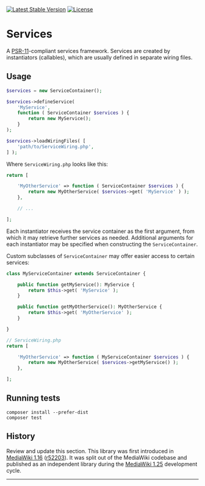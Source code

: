 [![Latest Stable Version]](https://packagist.org/packages/wikimedia/services) [![License]](https://packagist.org/packages/wikimedia/services)

Services
=====================

A [PSR-11][]-compliant services framework.
Services are created by instantiators (callables),
which are usually defined in separate wiring files.

Usage
-----

```php
$services = new ServiceContainer();

$services->defineService(
    'MyService',
    function ( ServiceContainer $services ) {
        return new MyService();
    }
);

$services->loadWiringFiles( [
    'path/to/ServiceWiring.php',
] );
```

Where `ServiceWiring.php` looks like this:

```php
return [

    'MyOtherService' => function ( ServiceContainer $services ) {
        return new MyOtherService( $services->get( 'MyService' ) );
    },

    // ...

];
```

Each instantiator receives the service container as the first argument,
from which it may retrieve further services as needed.
Additional arguments for each instantiator may be specified
when constructing the `ServiceContainer`.

Custom subclasses of `ServiceContainer`
may offer easier access to certain services:

```php
class MyServiceContainer extends ServiceContainer {

    public function getMyService(): MyService {
        return $this->get( 'MyService' );
    }

    public function getMyOtherService(): MyOtherService {
        return $this->get( 'MyOtherService' );
    }

}

// ServiceWiring.php
return [

    'MyOtherService' => function ( MyServiceContainer $services ) {
        return new MyOtherService( $services->getMyService() );
    },

];
```

Running tests
-------------

    composer install --prefer-dist
    composer test


History
-------

Review and update this section.
This library was first introduced in [MediaWiki 1.16][] ([r52203][]). It was
split out of the MediaWiki codebase and published as an independent library
during the [MediaWiki 1.25][] development cycle.


---
[PSR-11]: https://www.php-fig.org/psr/psr-11/
[MediaWiki 1.16]: https://www.mediawiki.org/wiki/MediaWiki_1.16
[r52203]: https://www.mediawiki.org/wiki/Special:Code/MediaWiki/52203
[MediaWiki 1.25]: https://www.mediawiki.org/wiki/MediaWiki_1.25
[Latest Stable Version]: https://poser.pugx.org/wikimedia/services/v/stable.svg
[License]: https://poser.pugx.org/wikimedia/services/license.svg


